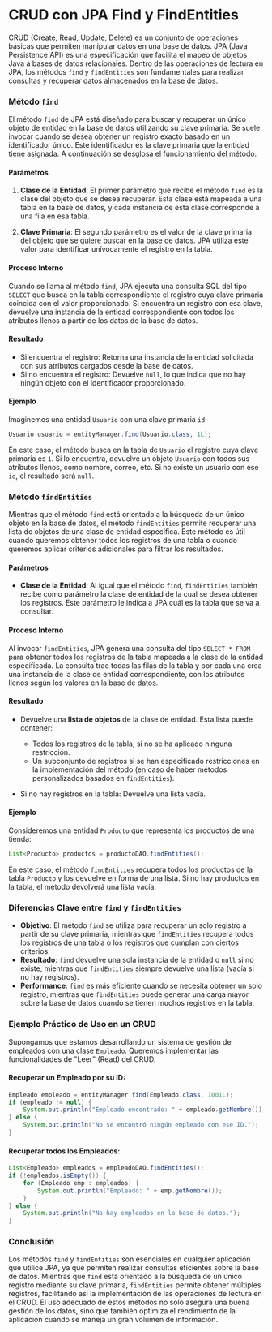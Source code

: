 # CRUD con JPA Find y FindEntities

CRUD (Create, Read, Update, Delete) es un conjunto de operaciones básicas que permiten manipular datos en una base de datos. JPA (Java Persistence API) es una especificación que facilita el mapeo de objetos Java a bases de datos relacionales. Dentro de las operaciones de lectura en JPA, los métodos `find` y `findEntities` son fundamentales para realizar consultas y recuperar datos almacenados en la base de datos.

### Método `find`

El método `find` de JPA está diseñado para buscar y recuperar un único objeto de entidad en la base de datos utilizando su clave primaria. Se suele invocar cuando se desea obtener un registro exacto basado en un identificador único. Este identificador es la clave primaria que la entidad tiene asignada. A continuación se desglosa el funcionamiento del método:

#### Parámetros
1. **Clase de la Entidad**: El primer parámetro que recibe el método `find` es la clase del objeto que se desea recuperar. Esta clase está mapeada a una tabla en la base de datos, y cada instancia de esta clase corresponde a una fila en esa tabla.
   
2. **Clave Primaria**: El segundo parámetro es el valor de la clave primaria del objeto que se quiere buscar en la base de datos. JPA utiliza este valor para identificar unívocamente el registro en la tabla.

#### Proceso Interno
Cuando se llama al método `find`, JPA ejecuta una consulta SQL del tipo `SELECT` que busca en la tabla correspondiente el registro cuya clave primaria coincida con el valor proporcionado. Si encuentra un registro con esa clave, devuelve una instancia de la entidad correspondiente con todos los atributos llenos a partir de los datos de la base de datos.

#### Resultado
- Si encuentra el registro: Retorna una instancia de la entidad solicitada con sus atributos cargados desde la base de datos.
- Si no encuentra el registro: Devuelve `null`, lo que indica que no hay ningún objeto con el identificador proporcionado.

#### Ejemplo
Imaginemos una entidad `Usuario` con una clave primaria `id`:

```java
Usuario usuario = entityManager.find(Usuario.class, 1L);
```
En este caso, el método busca en la tabla de `Usuario` el registro cuya clave primaria es `1`. Si lo encuentra, devuelve un objeto `Usuario` con todos sus atributos llenos, como nombre, correo, etc. Si no existe un usuario con ese `id`, el resultado será `null`.

### Método `findEntities`

Mientras que el método `find` está orientado a la búsqueda de un único objeto en la base de datos, el método `findEntities` permite recuperar una lista de objetos de una clase de entidad específica. Este método es útil cuando queremos obtener todos los registros de una tabla o cuando queremos aplicar criterios adicionales para filtrar los resultados.

#### Parámetros
- **Clase de la Entidad**: Al igual que el método `find`, `findEntities` también recibe como parámetro la clase de entidad de la cual se desea obtener los registros. Este parámetro le indica a JPA cuál es la tabla que se va a consultar.

#### Proceso Interno
Al invocar `findEntities`, JPA genera una consulta del tipo `SELECT * FROM` para obtener todos los registros de la tabla mapeada a la clase de la entidad especificada. La consulta trae todas las filas de la tabla y por cada una crea una instancia de la clase de entidad correspondiente, con los atributos llenos según los valores en la base de datos.

#### Resultado
- Devuelve una **lista de objetos** de la clase de entidad. Esta lista puede contener:
  - Todos los registros de la tabla, si no se ha aplicado ninguna restricción.
  - Un subconjunto de registros si se han especificado restricciones en la implementación del método (en caso de haber métodos personalizados basados en `findEntities`).
  
- Si no hay registros en la tabla: Devuelve una lista vacía.

#### Ejemplo
Consideremos una entidad `Producto` que representa los productos de una tienda:

```java
List<Producto> productos = productoDAO.findEntities();
```

En este caso, el método `findEntities` recupera todos los productos de la tabla `Producto` y los devuelve en forma de una lista. Si no hay productos en la tabla, el método devolverá una lista vacía.

### Diferencias Clave entre `find` y `findEntities`
- **Objetivo**: El método `find` se utiliza para recuperar un solo registro a partir de su clave primaria, mientras que `findEntities` recupera todos los registros de una tabla o los registros que cumplan con ciertos criterios.
- **Resultado**: `find` devuelve una sola instancia de la entidad o `null` si no existe, mientras que `findEntities` siempre devuelve una lista (vacía si no hay registros).
- **Performance**: `find` es más eficiente cuando se necesita obtener un solo registro, mientras que `findEntities` puede generar una carga mayor sobre la base de datos cuando se tienen muchos registros en la tabla.

### Ejemplo Práctico de Uso en un CRUD
Supongamos que estamos desarrollando un sistema de gestión de empleados con una clase `Empleado`. Queremos implementar las funcionalidades de "Leer" (Read) del CRUD.

#### Recuperar un Empleado por su ID:
```java
Empleado empleado = entityManager.find(Empleado.class, 1001L);
if (empleado != null) {
    System.out.println("Empleado encontrado: " + empleado.getNombre());
} else {
    System.out.println("No se encontró ningún empleado con ese ID.");
}
```

#### Recuperar todos los Empleados:
```java
List<Empleado> empleados = empleadoDAO.findEntities();
if (!empleados.isEmpty()) {
    for (Empleado emp : empleados) {
        System.out.println("Empleado: " + emp.getNombre());
    }
} else {
    System.out.println("No hay empleados en la base de datos.");
}
```

### Conclusión

Los métodos `find` y `findEntities` son esenciales en cualquier aplicación que utilice JPA, ya que permiten realizar consultas eficientes sobre la base de datos. Mientras que `find` está orientado a la búsqueda de un único registro mediante su clave primaria, `findEntities` permite obtener múltiples registros, facilitando así la implementación de las operaciones de lectura en el CRUD. El uso adecuado de estos métodos no solo asegura una buena gestión de los datos, sino que también optimiza el rendimiento de la aplicación cuando se maneja un gran volumen de información.